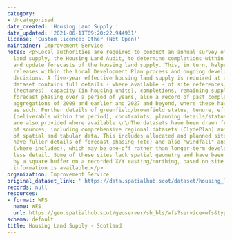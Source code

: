 ```yaml
---
category:
- Uncategorised
date_created: 'Housing Land Supply '
date_updated: '2021-06-11T09:20:22.944931'
license: 'Custom licence: Other (Not Open)'
maintainer: Improvement Service
notes: <p>Local authorities are required to conduct an annual survey of the housing
  land supply, the Housing Land Audit, to determine completions within the timeframe
  and update forecasts of the housing land supply. This, in turn, helps inform land
  releases within the Local Development Plan process and ongoing development management
  decisions. A five-year effective housing land supply is required at all times.\n\nThis
  dataset contains full details - where available - of site references, site size
  (hectares), capacity (in housing units), completions, remaining supply and annual
  forecast phasing over a period of years, also a record of past completions, including
  aggregations of 2009 and earlier and 2027 and beyond, where these have been grouped
  as such. Further details of greenfield/brownfield status, tenure, effectiveness
  (deliverable within the period), constraints, planning details/status and developer
  are also provided where available.\n\nThe datasets have been drawn from a variety
  of sources, including comprehensive regional datasets (ClydePlan) and the joining
  of spatial and tabular data. This includes allocated and planned sites, which typically
  have fuller details of forecast phasing (etc) and also "windfall" and small sites
  (where included), which may be one-off rather than longer-term developments, with
  less detail. Some of these sites lack spatial geometry and have been represented
  by a square buffer on a recorded X/Y easting/northing, based on site size, if this
  information is available.</p>
organization: Improvement Service
original_dataset_link: ' https://data.spatialhub.scot/dataset/housing_land_supply-is'
records: null
resources:
- format: WFS
  name: WFS
  url: https://geo.spatialhub.scot/geoserver/sh_hls/wfs?service=wfs&typeName=sh_hls:pub_hls
schema: default
title: Housing Land Supply - Scotland
---
```

